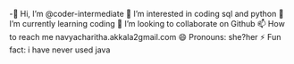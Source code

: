 -👋 Hi, I’m @coder-intermediate
👀 I’m interested in coding sql and python
🌱 I’m currently learning coding
💞️ I’m looking to collaborate on Github
📫 How to reach me navyacharitha.akkala2gmail.com
😄 Pronouns: she?her
⚡ Fun fact: i have never used java
<!---
navya2320/navya2320 is a ✨ special ✨ repository because its `README.md` (this file) appears on your GitHub profile.
You can click the Preview link to take a look at your changes.
--->
